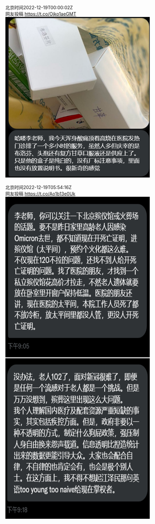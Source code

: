 北京时间2022-12-19T00:00:02Z<br>网友投稿 https://t.co/Ojko1aeGMT<br><img src='/temp/image/2022/n-Month-12/1604506786060324864_0.jpg' width='450' height='500'><br><br>北京时间2022-12-19T05:54:16Z<br>网友投稿 https://t.co/Ao1b13e0Uk<br><img src='/temp/image/2022/n-Month-12/1604595932343017474_0.jpg' width='450' height='500'><img src='/temp/image/2022/n-Month-12/1604595932343017474_1.jpg' width='450' height='500'><br><br>